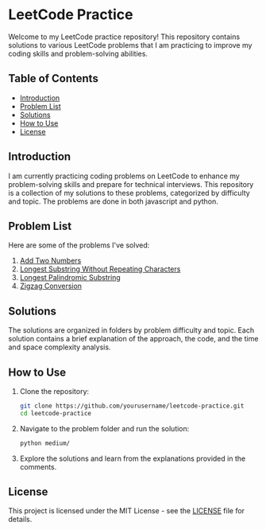 # LeetCode Practice

Welcome to my LeetCode practice repository! This repository contains solutions to various LeetCode problems that I am practicing to improve my coding skills and problem-solving abilities.

## Table of Contents

- [Introduction](#introduction)
- [Problem List](#problem-list)
- [Solutions](#solutions)
- [How to Use](#how-to-use)
- [License](#license)

## Introduction

I am currently practicing coding problems on LeetCode to enhance my problem-solving skills and prepare for technical interviews. This repository is a collection of my solutions to these problems, categorized by difficulty and topic. The problems are done in both javascript and python.

## Problem List

Here are some of the problems I've solved:

1. [Add Two Numbers](https://leetcode.com/problems/add-two-numbers/description/)
2. [Longest Substring Without Repeating Characters](https://leetcode.com/problems/longest-substring-without-repeating-characters/description/)
3. [Longest Palindromic Substring](https://leetcode.com/problems/longest-palindromic-substring/description/)
4. [Zigzag Conversion](https://leetcode.com/problems/zigzag-conversion/description/)
 

## Solutions

The solutions are organized in folders by problem difficulty and topic. Each solution contains a brief explanation of the approach, the code, and the time and space complexity analysis.

## How to Use

1. Clone the repository:
    ```bash
    git clone https://github.com/yourusername/leetcode-practice.git
    cd leetcode-practice
    ```

2. Navigate to the problem folder and run the solution:
    ```bash
    python medium/
    ```

3. Explore the solutions and learn from the explanations provided in the comments.

## License

This project is licensed under the MIT License - see the [LICENSE](LICENSE) file for details.
